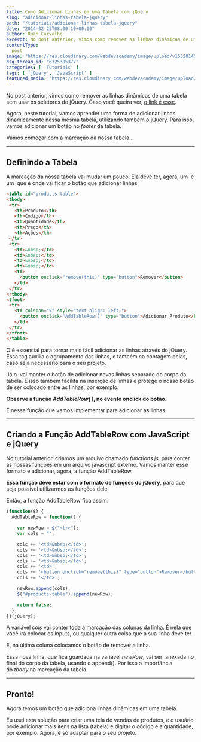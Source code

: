 ```yaml
---
title: Como Adicionar Linhas em uma Tabela com jQuery
slug: "adicionar-linhas-tabela-jquery"
path: "/tutoriais/adicionar-linhas-tabela-jquery"
date: "2014-02-25T08:00:10+00:00"
author: Ruan Carvalho
excerpt: No post anterior, vimos como remover as linhas dinâmicas de uma tabela sem usar os seletores do jQuery, Agora, neste tutorial, vamos aprender uma forma de adicionar linhas dinamicamente nessa mesma tabela, utilizando também o jQuery.
contentType:
  post
image: "https://res.cloudinary.com/webdevacademy/image/upload/v1532814505/featured/wda-tutorial-jquery.png"
dsq_thread_id: "6325385377"
categories: [ 'Tutoriais' ]
tags: [ 'jQuery', 'JavaScript' ]
featured_media: 'https://res.cloudinary.com/webdevacademy/image/upload/v1532814505/featured/wda-tutorial-jquery.png'
---
```

No post anterior, vimos como remover as linhas dinâmicas de uma tabela sem usar os seletores do jQuery. Caso você queira ver, <a title="Removendo Linhas de uma Tabela com jQuery" href="/tutoriais/remover-linhas-tabela-jquery" target="_blank" rel="noopener">o link é esse</a>.

Agora, neste tutorial, vamos aprender uma forma de adicionar linhas dinamicamente nessa mesma tabela, utilizando também o jQuery. Para isso, vamos adicionar um botão no _footer_ da tabela.

Vamos começar com a marcação da nossa tabela...

* * *

## Definindo a Tabela

A marcação da nossa tabela vai mudar um pouco. Ela deve ter, agora, um _<tbody>_ e um _<tfooter>_ que é onde vai ficar o botão que adicionar linhas:

```html
<table id="products-table">
<tbody>
 <tr>
   <th>Produto</th>
   <th>Código</th>
   <th>Quantidade</th>
   <th>Preço</th>
   <th>Ações</th>
 </tr>
 <tr>
   <td>&nbsp;</td>
   <td>&nbsp;</td>
   <td>&nbsp;</td>
   <td>&nbsp;</td>
   <td>
     <button onclick="remove(this)" type="button">Remover</button>
   </td>
 </tr>
</tbody>
<tfoot>
 <tr>
   <td colspan="5" style="text-align: left;">
     <button onclick="AddTableRow()" type="button">Adicionar Produto</button>
   </td>
 </tr>
</tfoot>
</table>
```

O <tbody> é essencial para tornar mais fácil adicionar as linhas através do jQuery. Essa tag auxilia o agrupamento das linhas, e também na contagem delas, caso seja necessário para o seu projeto.

Já o _<tfooter>_ vai manter o botão de adicionar novas linhas separado do corpo da tabela. E isso também facilita na inserção de linhas e protege o nosso botão de ser colocado entre as linhas, por exemplo.

**Observe a função _AddTableRow( )_, no evento onclick do botão.**

É nessa função que vamos implementar para adicionar as linhas.

* * *

## Criando a Função AddTableRow com JavaScript e jQuery

No tutorial anterior, criamos um arquivo chamado _functions.js,_ para conter as nossas funções em um arquivo javascript externo. Vamos manter esse formato e adicionar, agora, a função AddTableRow.

**Essa função deve estar com o formato de funções do jQuery**, para que seja possível utilizarmos as funções dele.

Então, a função AddTableRow fica assim:

```js
(function($) {
  AddTableRow = function() {

    var newRow = $("<tr>");
    var cols = "";

    cols += '<td>&nbsp;</td>';
    cols += '<td>&nbsp;</td>';
    cols += '<td>&nbsp;</td>';
    cols += '<td>&nbsp;</td>';
    cols += '<td>';
    cols += '<button onclick="remove(this)" type="button">Remover</button>';
    cols += '</td>';

    newRow.append(cols);
    $("#products-table").append(newRow);

    return false;
  };
})(jQuery);
```

A variável _cols_ vai conter toda a marcação das colunas da linha. É nela que você irá colocar os inputs, ou qualquer outra coisa que a sua linha deve ter.

E, na última coluna colocamos o botão de remover a linha.

Essa nova linha, que fica guardada na variável _newRow_, vai ser  anexada no final do corpo da tabela, usando o append(). Por isso a importância do _tbody_ na marcação da tabela.

* * *

## Pronto!

Agora temos um botão que adiciona linhas dinâmicas em uma tabela.

Eu usei esta solução para criar uma tela de vendas de produtos, e o usuário pode adicionar mais itens na lista (tabela) e digitar o código e a quantidade, por exemplo. Agora, é só adaptar para o seu projeto.
